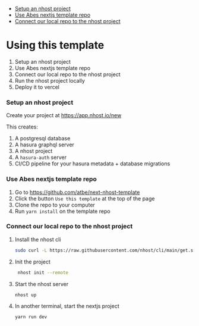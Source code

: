 - [Setup an nhost project](#setup-an-nhost-project)
- [Use Abes nextjs template repo](#use-abes-nextjs-template-repo)
- [Connect our local repo to the nhost project](#connect-our-local-repo-to-the-nhost-project)

<h1>Using this template</h1>

1. Setup an nhost project
2. Use Abes nextjs template repo
3. Connect our local repo to the nhost project
4. Run the nhost project locally
5. Deploy it to vercel

### Setup an nhost project

Create your project at https://app.nhost.io/new

This creates:

1. A postgresql database
2. A hasura graphql server
3. A nhost project
4. A `hasura-auth` server
5. CI/CD pipeline for your hasura metadata + database migrations

### Use Abes nextjs template repo

1. Go to https://github.com/atbe/next-nhost-template
2. Click the button `Use this template` at the top of the page
3. Clone the repo to your computer
4. Run `yarn install` on the template repo

### Connect our local repo to the nhost project

1. Install the nhost cli
   ```bash
   sudo curl -L https://raw.githubusercontent.com/nhost/cli/main/get.sh | bash
   ```
2. Init the project
   ```bash
   	nhost init --remote
   ```
3. Start the nhost server
   ```bash
   nhost up
   ```
4. In another terminal, start the nextjs project
   ```bash
   yarn run dev
   ```
